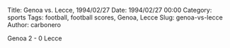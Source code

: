 Title: Genoa vs. Lecce, 1994/02/27
Date: 1994/02/27 00:00
Category: sports
Tags: football, football scores, Genoa, Lecce
Slug: genoa-vs-lecce
Author: carbonero


Genoa 2 - 0 Lecce
